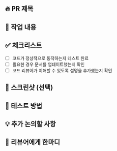## 🔥 PR 제목

## 📌 작업 내용

## ✅ 체크리스트

- [ ] 코드가 정상적으로 동작하는지 테스트 완료
- [ ] 필요한 경우 문서를 업데이트했는지 확인
- [ ] 코드 리뷰어가 이해할 수 있도록 설명을 추가했는지 확인

## 📸 스크린샷 (선택)

## 🚀 테스트 방법

## 💡 추가 논의할 사항

## 🙏 리뷰어에게 한마디
